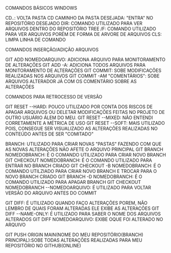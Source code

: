 COMANDOS BÁSICOS WINDOWS 

CD..: VOLTA PASTA
CD CAMINHO DA PASTA DESEJADA: "ENTRA" NO REPOSITÓRIO DESEJADO
DIR: COMANDO UTILIZADO PARA VER ARQUIVOS DENTRO DO REPOSITÓRIO
TREE /F: COMANDO UTILIZADO PARA VER ARQUIVOS PORÉM DE FORMA DE ARVORE DE ARQUIVOS
CLS: LIMPA LINHA DE COMANDO 

COMANDOS INSERÇÃO/ADIÇÃO ARQUIVOS

GIT ADD NOMEDOARQUIVO: ADICIONA ARQUIVO PARA MONITORAMENTO DE ALTERAÇÕES
GIT ADD -A: ADICIONA TODOS ARQUIVOS PARA MONITORAMENTO DE ALTERAÇÕES
GIT COMMIT: SOBE MODIFICAÇÕES REALIZADAS NOS ARQUIVOS
GIT COMMIT -AM "COMENTÁRIOS": SOBE ARQUIVOS ALTERADOR JÁ COM OS COMENTÁRIO SOBRE AS ALTERAÇÕES

COMANDOS PARA RETROCESSO DE VERSÃO

GIT RESET --HARD: POUCO UTILIZADO POR CONTA DOS RISCOS DE APAGAR ARQUIVOS OU DELETAR MODIFICAÇÕES FEITAS NO PROJETO DE OUTRO USUÁRIO ÁLEM DO MEU.
GIT RESET --MIXED: NÃO ENTENDI CORRETAMENTE A MÉTRICA DE USO
GIT RESET --SOFT: MAIS UTILIZADO POIS, CONSEGUE SER VISUALIZADO AS ALTERAÇÕES REALIZADAS NO CONTEÚDO ANTES DE SER "COMITADO"

BRANCH: UTILIZADO PARA CRIAR NOVAS "PASTAS" FAZENDO COM QUE AS NOVAS ALTERAÇÕES NÃO AFETE O ARQUIVO PRINCIPAL
GIT BRANCH NOMEDOBRANCH: É O COMANDO UTILIZADO PARA CRIAR NOVO BRANCH
GIT CHECKOUT NOMEDOBRANCH: É O COMANDO UTILIZADO PARA ENTRAR NO BRANCH CRIADO
GIT CHECKOUT -B NOMEDOBRANCH: É O COMANDO UTILZIADO PARA CRIAR NOVO BRANCH E TROCAR PARA O NOVO BRANCH CRIADO
GIT BRANCH -D NOMEDOBRANCH: É O COMANDO UTILIZADO PARA APAGAR BRANCH
GIT CHECKOUT NOMEDOBRANCH --NOMEDOARQUIVO: É UTILIZADO PARA VOLTAR VERSÃO DO ARQUIVO ANTES DO COMMIT

GIT DIFF: É UTILIZADO QUANDO FAÇO ALTERAÇÕES POREM, NÃO LEMBRO DE QUAIS FORAM ALTERADAS ELE EXIBE AS ALTERAÇÕES
GIT DIFF --NAME-ONLY: É UTILIZADO PARA SABER O NOME DOS ARQUIVOS ALTERADOS
GIT DIFF NOMEDOARQUIVO: EXIBE OQUE FOI ALTERADO NO ARQUIVO

GIT PUSH ORIGIN MAIN(NOME DO MEU REPOSITÓRIO(BRANCH) PRINCIPAL):SOBE TODAS ALTERAÇÕES REALIZADAS PARA MEU REPOSITÓRIO NO GITHUB(ONLINE)

